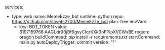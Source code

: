 services:
  - type: web
    name: MemeEzze_bot
    runtime: python
    repo: https://github.com/shvets2700/MemeEzze_bot
    plan: free
    envVars:
      - key: BOT_TOKEN
        value: 8197159766:AAGLdr9BjBf6gvyCIqrKXk3nFPipXVCWvBE
    region: oregon
    buildCommand: pip install -r requirements.txt
    startCommand: main.py
    autoDeployTrigger: commit
version: "1"
